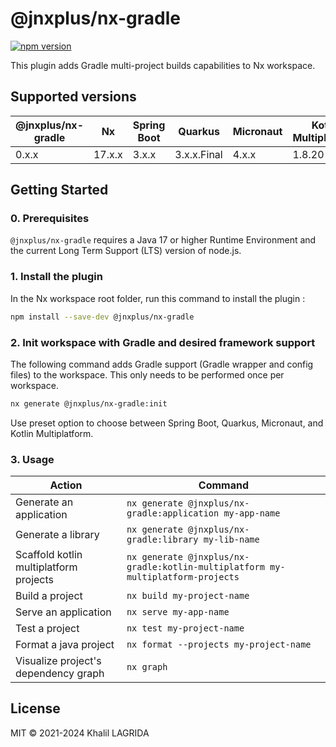 # @jnxplus/nx-gradle

[![npm version](https://badge.fury.io/js/@jnxplus%2Fnx-gradle.svg)](https://badge.fury.io/js/@jnxplus%2Fnx-gradle)

This plugin adds Gradle multi-project builds capabilities to Nx workspace.

## Supported versions

| @jnxplus/nx-gradle | Nx     | Spring Boot | Quarkus     | Micronaut | Kotlin Multiplatform |
| ------------------ | ------ | ----------- | ----------- | --------- | -------------------- |
| 0.x.x              | 17.x.x | 3.x.x       | 3.x.x.Final | 4.x.x     | 1.8.20               |

## Getting Started

### 0. Prerequisites

`@jnxplus/nx-gradle` requires a Java 17 or higher Runtime Environment and the current Long Term Support (LTS) version of node.js.

### 1. Install the plugin

In the Nx workspace root folder, run this command to install the plugin :

```bash
npm install --save-dev @jnxplus/nx-gradle
```

### 2. Init workspace with Gradle and desired framework support

The following command adds Gradle support (Gradle wrapper and config files) to the workspace. This only needs to be performed once per workspace.

```bash
nx generate @jnxplus/nx-gradle:init
```

Use preset option to choose between Spring Boot, Quarkus, Micronaut, and Kotlin Multiplatform.

### 3. Usage

| Action                                 | Command                                                                         |
| -------------------------------------- | ------------------------------------------------------------------------------- |
| Generate an application                | `nx generate @jnxplus/nx-gradle:application my-app-name`                        |
| Generate a library                     | `nx generate @jnxplus/nx-gradle:library my-lib-name`                            |
| Scaffold kotlin multiplatform projects | `nx generate @jnxplus/nx-gradle:kotlin-multiplatform my-multiplatform-projects` |
| Build a project                        | `nx build my-project-name`                                                      |
| Serve an application                   | `nx serve my-app-name`                                                          |
| Test a project                         | `nx test my-project-name`                                                       |
| Format a java project                  | `nx format --projects my-project-name`                                          |
| Visualize project's dependency graph   | `nx graph`                                                                      |

## License

MIT © 2021-2024 Khalil LAGRIDA
